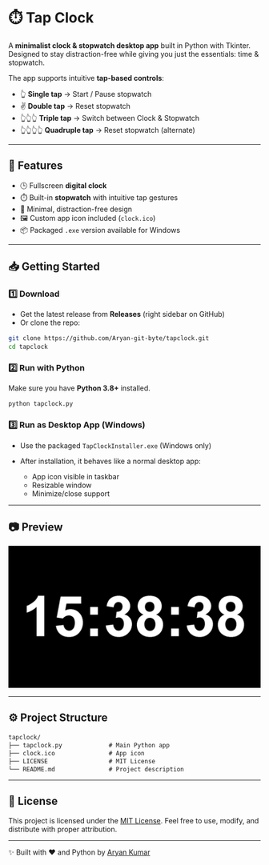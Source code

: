 # ⏱️ Tap Clock

A **minimalist clock & stopwatch desktop app** built in Python with Tkinter.
Designed to stay distraction-free while giving you just the essentials: time & stopwatch.

The app supports intuitive **tap-based controls**:

* 👆 **Single tap** → Start / Pause stopwatch
* ✌️ **Double tap** → Reset stopwatch
* 👆👆👆 **Triple tap** → Switch between Clock & Stopwatch
* 👆👆👆👆 **Quadruple tap** → Reset stopwatch (alternate)

---

## 🚀 Features

* 🕒 Fullscreen **digital clock**
* ⏱️ Built-in **stopwatch** with intuitive tap gestures
* 🎨 Minimal, distraction-free design
* 🖼️ Custom app icon included (`clock.ico`)
* 📦 Packaged `.exe` version available for Windows

---

## 📥 Getting Started

### 1️⃣ Download

* Get the latest release from **Releases** (right sidebar on GitHub)
* Or clone the repo:

```bash
git clone https://github.com/Aryan-git-byte/tapclock.git
cd tapclock
```

### 2️⃣ Run with Python

Make sure you have **Python 3.8+** installed.

```bash
python tapclock.py
```

### 3️⃣ Run as Desktop App (Windows)

* Use the packaged `TapClockInstaller.exe` (Windows only)
* After installation, it behaves like a normal desktop app:

  * App icon visible in taskbar
  * Resizable window
  * Minimize/close support

---

## 📷 Preview

![TapClock Screenshot](https://github.com/Aryan-git-byte/TapClock/blob/main/Screenshot.png?raw=true)


---

## ⚙️ Project Structure

```
tapclock/
├── tapclock.py             # Main Python app
├── clock.ico               # App icon
├── LICENSE                 # MIT License
└── README.md               # Project description
```

---

## 📝 License

This project is licensed under the [MIT License](LICENSE).
Feel free to use, modify, and distribute with proper attribution.

---

✨ Built with ❤️ and Python by [Aryan Kumar](https://github.com/Aryan-git-byte)
